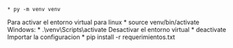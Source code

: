     * py -m venv venv
Para activar el entorno virtual para linux
    * source venv/bin/activate
Windows:
	* .\venv\Scripts\activate
Desactivar el entorno virtual
	* deactivate
Importar la configuracion
	* pip install -r requerimientos.txt
